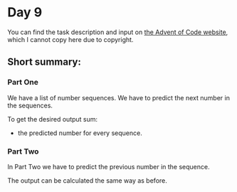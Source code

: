 # Day 9

You can find the task description and input on [the Advent of Code website](https://adventofcode.com/2023/day/9), which I cannot copy here due to copyright.

## Short summary:

### Part One

We have a list of number sequences.
We have to predict the next number in the sequences.

To get the desired output sum:
- the predicted number for every sequence.

### Part Two

In Part Two we have to predict the previous number in the sequence.

The output can be calculated the same way as before.